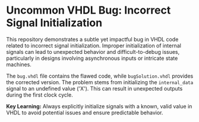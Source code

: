 # Uncommon VHDL Bug: Incorrect Signal Initialization

This repository demonstrates a subtle yet impactful bug in VHDL code related to incorrect signal initialization.  Improper initialization of internal signals can lead to unexpected behavior and difficult-to-debug issues, particularly in designs involving asynchronous inputs or intricate state machines.

The `bug.vhdl` file contains the flawed code, while `bugSolution.vhdl` provides the corrected version.  The problem stems from initializing the `internal_data` signal to an undefined value ('X').  This can result in unexpected outputs during the first clock cycle.

**Key Learning:** Always explicitly initialize signals with a known, valid value in VHDL to avoid potential issues and ensure predictable behavior.